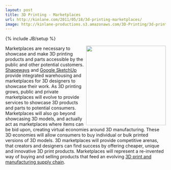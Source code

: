 ```yaml
---
layout: post
title: 3D Printing - Marketplaces
url: http://kinlane.com/2011/05/18/3d-printing-marketplaces/
image: http://kinlane-productions.s3.amazonaws.com/3D-Printing/3d-printing-marketplace.jpg
---
```

{% include JB/setup %}
<p>
     <img class="c1" src="http://kinlane-productions.s3.amazonaws.com/3D-Printing/3d-printing-marketplace.jpg" alt="" width="250" align="right" />Marketplaces are necessary to showcase and make 3D printing products and parts accessible by the public and other potential customers. <a title="Shapeways" href="http://www.shapeways.com/">Shapeways</a> and <a title="Google SketchUp" href="http://sketchup.google.com/">Google SketchUp</a> provide integrated warehousing and marketplaces for 3D designers to showcase their work. As 3D printing grows, public and private marketplaces will evolve to provide services to showcase 3D products and parts to potential consumers. Marketplaces will also go beyond showcasing 3D models, and actually act as marketplaces where items can be bid upon, creating virtual economies around 3D manufacturing. These 3D economies will allow consumers to buy individual or bulk printed versions of 3D models. 3D marketplaces will provide competitive arenas, that creators and designers can find success by offering cheaper, unique and innovative 3D print products. Marketplaces will represent a re-invented way of buying and selling products that feed an evolving <a title="3D print and manufacturing supply chain" href="http://www.kinlane.com/2011/05/3d-printing-and-manufacturing-supply-chain/">3D print and manufacturing supply chain</a>.
</p>